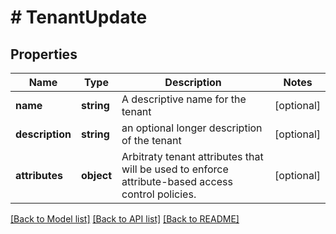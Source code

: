 # # TenantUpdate

## Properties

Name | Type | Description | Notes
------------ | ------------- | ------------- | -------------
**name** | **string** | A descriptive name for the tenant | [optional]
**description** | **string** | an optional longer description of the tenant | [optional]
**attributes** | **object** | Arbitraty tenant attributes that will be used to enforce attribute-based access control policies. | [optional]

[[Back to Model list]](../../README.md#models) [[Back to API list]](../../README.md#endpoints) [[Back to README]](../../README.md)
